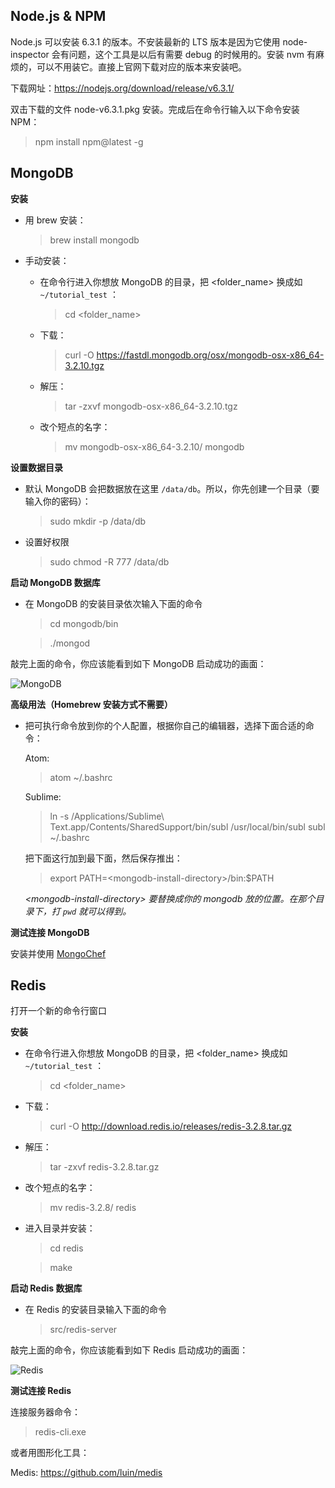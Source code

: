 ## Node.js & NPM

Node.js 可以安装 6.3.1 的版本。不安装最新的 LTS 版本是因为它使用 node-inspector 会有问题，这个工具是以后有需要 debug 的时候用的。安装 nvm 有麻烦的，可以不用装它。直接上官网下载对应的版本来安装吧。

下载网址：https://nodejs.org/download/release/v6.3.1/

双击下载的文件 node-v6.3.1.pkg 安装。完成后在命令行输入以下命令安装 NPM：

>npm install npm@latest -g

## MongoDB

**安装**  

* 用 brew 安装：  

  >brew install mongodb

* 手动安装：  

  * 在命令行进入你想放 MongoDB 的目录，把 <folder_name> 换成如 `~/tutorial_test` ：  

    >cd <folder_name>

  * 下载：  

    >curl -O https://fastdl.mongodb.org/osx/mongodb-osx-x86_64-3.2.10.tgz

  * 解压：  

    >tar -zxvf mongodb-osx-x86_64-3.2.10.tgz

  * 改个短点的名字：

    >mv mongodb-osx-x86_64-3.2.10/ mongodb

**设置数据目录**  

* 默认 MongoDB 会把数据放在这里 `/data/db`。所以，你先创建一个目录（要输入你的密码）：  

  >sudo mkdir -p /data/db

* 设置好权限  

  >sudo chmod -R 777 /data/db

**启动 MongoDB 数据库**

* 在 MongoDB 的安装目录依次输入下面的命令

  >cd mongodb/bin

  >./mongod

敲完上面的命令，你应该能看到如下 MongoDB 启动成功的画面：

![MongoDB](http://thinkingincrowd.u.qiniudn.com/01-environment-mac-mongodb.png)


**高级用法（Homebrew 安装方式不需要）**

* 把可执行命令放到你的个人配置，根据你自己的编辑器，选择下面合适的命令：  

  Atom:  

  >atom ~/.bashrc

  Sublime:  

  >ln -s /Applications/Sublime\ Text.app/Contents/SharedSupport/bin/subl /usr/local/bin/subl
  >subl ~/.bashrc

  把下面这行加到最下面，然后保存推出：  

  >export PATH=<mongodb-install-directory\>/bin:$PATH

  _<mongodb-install-directory\> 要替换成你的 mongodb 放的位置。在那个目录下，打 `pwd` 就可以得到。_

**测试连接 MongoDB**

安装并使用 [MongoChef](./01-environment-mongochef.md)  


## Redis

打开一个新的命令行窗口

**安装**  

* 在命令行进入你想放 MongoDB 的目录，把 <folder_name> 换成如 `~/tutorial_test` ：  

  >cd <folder_name>

* 下载：  

  >curl -O http://download.redis.io/releases/redis-3.2.8.tar.gz

* 解压：  

  >tar -zxvf redis-3.2.8.tar.gz

* 改个短点的名字：

  >mv redis-3.2.8/ redis

* 进入目录并安装：  

  >cd redis

  >make

**启动 Redis 数据库**

* 在 Redis 的安装目录输入下面的命令

  >src/redis-server

敲完上面的命令，你应该能看到如下 Redis 启动成功的画面：

![Redis](http://thinkingincrowd.u.qiniudn.com/01-environment-mac-redis.png)

**测试连接 Redis**

连接服务器命令：  

>redis-cli.exe

或者用图形化工具：  

Medis: https://github.com/luin/medis
